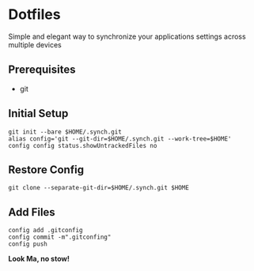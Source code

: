 # Dotfiles
Simple and elegant way to synchronize your applications settings across multiple devices

## Prerequisites 
 - git

## Initial Setup

```
git init --bare $HOME/.synch.git
alias config='git --git-dir=$HOME/.synch.git --work-tree=$HOME'
config config status.showUntrackedFiles no
```

## Restore Config

```
git clone --separate-git-dir=$HOME/.synch.git $HOME
```

## Add Files

```
config add .gitconfig
config commit -m".gitconfing"
config push
```


**Look Ma, no stow!**
